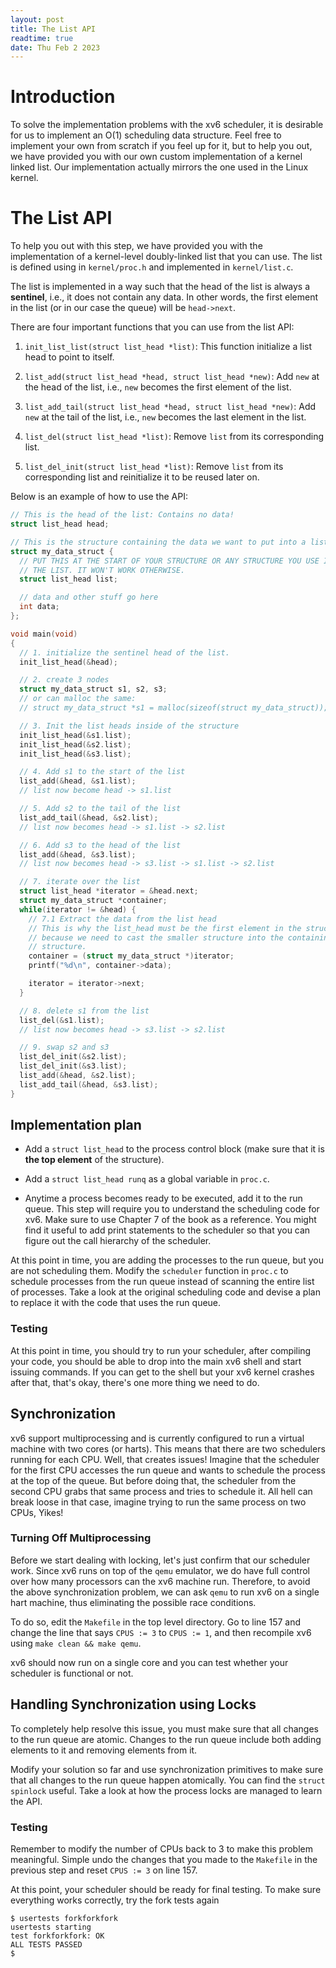 ```yaml
---
layout: post
title: The List API
readtime: true
date: Thu Feb 2 2023 
---
```


# Introduction

To solve the implementation problems with the xv6 scheduler, it is desirable for
us to implement an O(1) scheduling data structure. Feel free to implement your
own from scratch if you feel up for it, but to help you out, we have provided
you with our own custom implementation of a kernel linked list. Our
implementation actually mirrors the one used in the Linux kernel.

# The List API

To help you out with this step, we have provided you with the implementation of
a kernel-level doubly-linked list that you can use. The list is defined using in
`kernel/proc.h` and implemented in `kernel/list.c`.

The list is implemented in a way such that the head of the list is always a
__sentinel__, i.e., it does not contain any data. In other words, the first
element in the list (or in our case the queue) will be `head->next`.

There are four important functions that you can use from the list API:

1. `init_list_list(struct list_head *list)`: This function initialize a list
   head to point to itself.

2. `list_add(struct list_head *head, struct list_head *new)`: Add `new` at the
   head of the list, i.e., `new` becomes the first element of the list.

3. `list_add_tail(struct list_head *head, struct list_head *new)`: Add `new` at
   the tail of the list, i.e., `new` becomes the last element in the list.

4. `list_del(struct list_head *list)`: Remove `list` from its corresponding
   list.

5. `list_del_init(struct list_head *list)`: Remove `list` from its corresponding
   list and reinitialize it to be reused later on.

Below is an example of how to use the API:

```c
// This is the head of the list: Contains no data!
struct list_head head;

// This is the structure containing the data we want to put into a list
struct my_data_struct {
  // PUT THIS AT THE START OF YOUR STRUCTURE OR ANY STRUCTURE YOU USE IT IN
  // THE LIST. IT WON'T WORK OTHERWISE.
  struct list_head list;

  // data and other stuff go here
  int data;
};

void main(void)
{
  // 1. initialize the sentinel head of the list.
  init_list_head(&head);

  // 2. create 3 nodes
  struct my_data_struct s1, s2, s3;
  // or can malloc the same:
  // struct my_data_struct *s1 = malloc(sizeof(struct my_data_struct));

  // 3. Init the list heads inside of the structure
  init_list_head(&s1.list);
  init_list_head(&s2.list);
  init_list_head(&s3.list);

  // 4. Add s1 to the start of the list
  list_add(&head, &s1.list);
  // list now become head -> s1.list

  // 5. Add s2 to the tail of the list
  list_add_tail(&head, &s2.list);
  // list now becomes head -> s1.list -> s2.list

  // 6. Add s3 to the head of the list
  list_add(&head, &s3.list);
  // list now becomes head -> s3.list -> s1.list -> s2.list

  // 7. iterate over the list
  struct list_head *iterator = &head.next;
  struct my_data_struct *container;
  while(iterator != &head) {
    // 7.1 Extract the data from the list head
    // This is why the list_head must be the first element in the structure,
    // because we need to cast the smaller structure into the containing
    // structure.
    container = (struct my_data_struct *)iterator;
    printf("%d\n", container->data);

    iterator = iterator->next;
  }

  // 8. delete s1 from the list
  list_del(&s1.list);
  // list now becomes head -> s3.list -> s2.list

  // 9. swap s2 and s3
  list_del_init(&s2.list);
  list_del_init(&s3.list);
  list_add(&head, &s2.list);
  list_add_tail(&head, &s3.list);
}
```

## Implementation plan

- Add a `struct list_head` to the process control block (make sure that it is
  __the top element__ of the structure).

- Add a `struct list_head runq` as a global variable in `proc.c`.

- Anytime a process becomes ready to be executed, add it to the run queue. This
  step will require you to understand the scheduling code for xv6. Make sure to
  use Chapter 7 of the book as a reference. You might find it useful to add
  print statements to the scheduler so that you can figure out the call
  hierarchy of the scheduler.

At this point in time, you are adding the processes to the run queue, but you
are not scheduling them. Modify the `scheduler` function in `proc.c` to schedule
processes from the run queue instead of scanning the entire list of processes.
Take a look at the original scheduling code and devise a plan to replace it with
the code that uses the run queue.

### Testing

At this point in time, you should try to run your scheduler, after compiling
your code, you should be able to drop into the main xv6 shell and start issuing
commands. If you can get to the shell but your xv6 kernel crashes after that,
that's okay, there's one more thing we need to do.

## Synchronization

xv6 support multiprocessing and is currently configured to run a virtual machine
with two cores (or harts). This means that there are two schedulers running for
each CPU. Well, that creates issues!  Imagine that the scheduler for the first
CPU accesses the run queue and wants to schedule the process at the top of the
queue. But before doing that, the scheduler from the second CPU grabs that same
process and tries to schedule it. All hell can break loose in that case, imagine
trying to run the same process on two CPUs, Yikes!

### Turning Off Multiprocessing

Before we start dealing with locking, let's just confirm that our scheduler
work. Since xv6 runs on top of the `qemu` emulator, we do have full control over
how many processors can the xv6 machine run. Therefore, to avoid the above
synchronization problem, we can ask `qemu` to run xv6 on a single hart machine,
thus eliminating the possible race conditions.

To do so, edit the `Makefile` in the top level directory. Go to line 157 and
change the line that says `CPUS := 3` to `CPUS := 1`, and then recompile xv6
using `make clean && make qemu`.

xv6 should now run on a single core and you can test whether your scheduler is
functional or not.

## Handling Synchronization using Locks

To completely help resolve this issue, you must make sure that all changes to
the run queue are atomic. Changes to the run queue include both adding elements
to it and removing elements from it.

Modify your solution so far and use synchronization primitives to make sure that
all changes to the run queue happen atomically. You can find the `struct
spinlock` useful. Take a look at how the process locks are managed to learn the
API.

### Testing

Remember to modify the number of CPUs back to 3 to make this problem meaningful.
Simple undo the changes that you made to the `Makefile` in the previous step and
reset `CPUS := 3` on line 157.

At this point, your scheduler should be ready for final testing. To make sure
everything works correctly, try the fork tests again

```shell
$ usertests forkforkfork
usertests starting
test forkforkfork: OK
ALL TESTS PASSED
$
```

